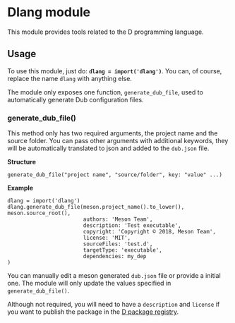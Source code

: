 # Dlang module

This module provides tools related to the D programming language.

## Usage

To use this module, just do: **`dlang = import('dlang')`**.
You can, of course, replace the name `dlang` with anything else.

The module only exposes one function, `generate_dub_file`, used to
automatically generate Dub configuration files.

### generate_dub_file()
This method only has two required arguments, the project name and the
source folder. You can pass other arguments with additional keywords,
they will be automatically translated to json and added to the
`dub.json` file.

**Structure**
```meson
generate_dub_file("project name", "source/folder", key: "value" ...)
```

**Example**
```meson
dlang = import('dlang')
dlang.generate_dub_file(meson.project_name().to_lower(), meson.source_root(),
                        authors: 'Meson Team',
                        description: 'Test executable',
                        copyright: 'Copyright © 2018, Meson Team',
                        license: 'MIT',
                        sourceFiles: 'test.d',
                        targetType: 'executable',
                        dependencies: my_dep
)
```

You can manually edit a meson generated `dub.json` file or provide a
initial one. The module will only update the values specified in
`generate_dub_file()`.

Although not required, you will need to have a `description` and
`license` if you want to publish the package in the [D package registry](https://code.dlang.org/).

